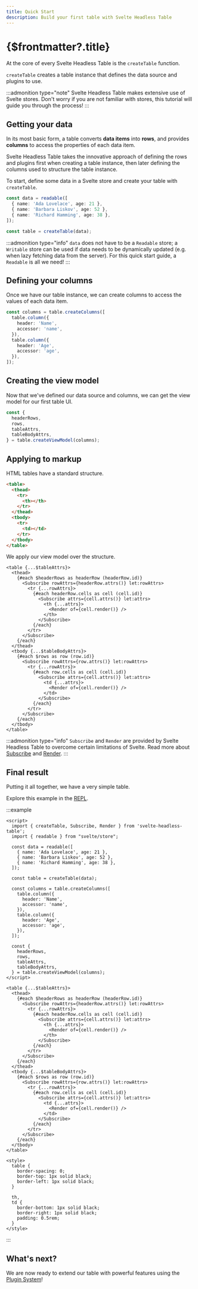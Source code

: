 ```yaml
---
title: Quick Start
description: Build your first table with Svelte Headless Table
---
```


# {$frontmatter?.title}

At the core of every Svelte Headless Table is the `createTable` function.

`createTable` creates a table instance that defines the data source and plugins to use.

:::admonition type="note"
Svelte Headless Table makes extensive use of Svelte stores. Don't worry if you are not familiar with stores, this tutorial will guide you through the process!
:::

## Getting your data

In its most basic form, a table converts **data items** into **rows**, and provides **columns** to access the properties of each data item.

Svelte Headless Table takes the innovative approach of defining the rows and plugins first when creating a table instance, then later defining the columns used to structure the table instance.

To start, define some data in a Svelte store and create your table with `createTable`.

```ts
const data = readable([
  { name: 'Ada Lovelace', age: 21 },
  { name: 'Barbara Liskov', age: 52 },
  { name: 'Richard Hamming', age: 38 },
]);

const table = createTable(data);
```

:::admonition type="info"
`data` does not have to be a `Readable` store; a `Writable` store can be used if data needs to be dynamically updated (e.g. when lazy fetching data from the server). For this quick start guide, a `Readable` is all we need!
:::

## Defining your columns

Once we have our table instance, we can create columns to access the values of each data item.

```ts
const columns = table.createColumns([
  table.column({
    header: 'Name',
    accessor: 'name',
  }),
  table.column({
    header: 'Age',
    accessor: 'age',
  }),
]);
```

## Creating the view model

Now that we've defined our data source and columns, we can get the view model for our first table UI.

<!-- prettier-ignore -->
```ts
const {
  headerRows,
  rows,
  tableAttrs,
  tableBodyAttrs,
} = table.createViewModel(columns);
```

## Applying to markup

HTML tables have a standard structure.

```html
<table>
  <thead>
    <tr>
      <th></th>
    </tr>
  </thead>
  <tbody>
    <tr>
      <td></td>
    </tr>
  </tbody>
</table>
```

We apply our view model over the structure.

```svelte
<table {...$tableAttrs}>
  <thead>
    {#each $headerRows as headerRow (headerRow.id)}
      <Subscribe rowAttrs={headerRow.attrs()} let:rowAttrs>
        <tr {...rowAttrs}>
          {#each headerRow.cells as cell (cell.id)}
            <Subscribe attrs={cell.attrs()} let:attrs>
              <th {...attrs}>
                <Render of={cell.render()} />
              </th>
            </Subscribe>
          {/each}
        </tr>
      </Subscribe>
    {/each}
  </thead>
  <tbody {...$tableBodyAttrs}>
    {#each $rows as row (row.id)}
      <Subscribe rowAttrs={row.attrs()} let:rowAttrs>
        <tr {...rowAttrs}>
          {#each row.cells as cell (cell.id)}
            <Subscribe attrs={cell.attrs()} let:attrs>
              <td {...attrs}>
                <Render of={cell.render()} />
              </td>
            </Subscribe>
          {/each}
        </tr>
      </Subscribe>
    {/each}
  </tbody>
</table>
```

:::admonition type="info"
`Subscribe` and `Render` are provided by Svelte Headless Table to overcome certain limitations of Svelte. Read more about [Subscribe](../../api/subscribe.md) and [Render](../../api/--render.md).
:::

## Final result

Putting it all together, we have a very simple table.

Explore this example in the [REPL](https://svelte.dev/repl/08cb356f4fad4c03ae331fe8ca77c726?version=3.48.0).

<script>
  import Demo from './Demo.svelte';
</script>
<Demo />

:::example

<!-- prettier-ignore -->
```svelte
<script>
  import { createTable, Subscribe, Render } from 'svelte-headless-table';
  import { readable } from "svelte/store";

  const data = readable([
    { name: 'Ada Lovelace', age: 21 },
    { name: 'Barbara Liskov', age: 52 },
    { name: 'Richard Hamming', age: 38 },
  ]);

  const table = createTable(data);

  const columns = table.createColumns([
    table.column({
      header: 'Name',
      accessor: 'name',
    }),
    table.column({
      header: 'Age',
      accessor: 'age',
    }),
  ]);

  const {
    headerRows,
    rows,
    tableAttrs,
    tableBodyAttrs,
  } = table.createViewModel(columns);
</script>

<table {...$tableAttrs}>
  <thead>
    {#each $headerRows as headerRow (headerRow.id)}
      <Subscribe rowAttrs={headerRow.attrs()} let:rowAttrs>
        <tr {...rowAttrs}>
          {#each headerRow.cells as cell (cell.id)}
            <Subscribe attrs={cell.attrs()} let:attrs>
              <th {...attrs}>
                <Render of={cell.render()} />
              </th>
            </Subscribe>
          {/each}
        </tr>
      </Subscribe>
    {/each}
  </thead>
  <tbody {...$tableBodyAttrs}>
    {#each $rows as row (row.id)}
      <Subscribe rowAttrs={row.attrs()} let:rowAttrs>
        <tr {...rowAttrs}>
          {#each row.cells as cell (cell.id)}
            <Subscribe attrs={cell.attrs()} let:attrs>
              <td {...attrs}>
                <Render of={cell.render()} />
              </td>
            </Subscribe>
          {/each}
        </tr>
      </Subscribe>
    {/each}
  </tbody>
</table>

<style>
  table {
    border-spacing: 0;
    border-top: 1px solid black;
    border-left: 1px solid black;
  }

  th,
  td {
    border-bottom: 1px solid black;
    border-right: 1px solid black;
    padding: 0.5rem;
  }
</style>
```

:::

## What's next?

We are now ready to extend our table with powerful features using the [Plugin System](../../plugins/overview.md)!
